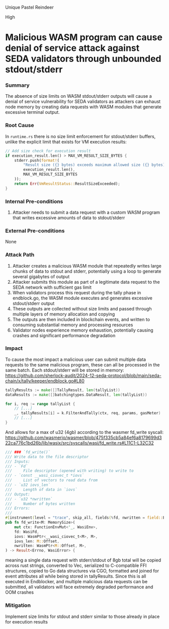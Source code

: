 Unique Pastel Reindeer

High

# Malicious WASM program can cause denial of service attack against SEDA validators through unbounded stdout/stderr

### Summary

The absence of size limits on WASM stdout/stderr outputs will cause a denial of service vulnerability for SEDA validators as attackers can exhaust node memory by creating data requests with WASM modules that generate excessive terminal output.


### Root Cause

In `runtime.rs` there is no size limit enforcement for stdout/stderr buffers, unlike the explicit limit that exists for VM execution results:
```rust
// Add size check for execution result
if execution_result.len() > MAX_VM_RESULT_SIZE_BYTES {
    stderr.push(format!(
        "Result size ({} bytes) exceeds maximum allowed size ({} bytes)",
        execution_result.len(),
        MAX_VM_RESULT_SIZE_BYTES
    ));
    return Err(VmResultStatus::ResultSizeExceeded);
}
```

### Internal Pre-conditions

1. Attacker needs to submit a data request with a custom WASM program that writes excessive amounts of data to stdout/stderr

### External Pre-conditions

None

### Attack Path

1. Attacker creates a malicious WASM module that repeatedly writes large chunks of data to stdout and stderr, potentially using a loop to generate several gigabytes of output
2. Attacker submits this module as part of a legitimate data request to the SEDA network with sufficient gas limit
3. When validators process this request during the tally phase in endblock.go, the WASM module executes and generates excessive stdout/stderr output
4. These outputs are collected without size limits and passed through multiple layers of memory allocation and copying
5. The outputs are then included in blockchain events, and written to consuming substantial memory and processing resources
6. Validator nodes experience memory exhaustion, potentially causing crashes and significant performance degradation

### Impact

To cause the most impact a malicious user can submit multiple data requests to the same malicious program, these can all be processed in the same batch. Each stdout/stderr will be stored in memory:
https://github.com/sherlock-audit/2024-12-seda-protocol/blob/main/seda-chain/x/tally/keeper/endblock.go#L80
```go
tallyResults := make([]TallyResult, len(tallyList))
dataResults := make([]batchingtypes.DataResult, len(tallyList))

for i, req := range tallyList {
    // [...]
    _, tallyResults[i] = k.FilterAndTally(ctx, req, params, gasMeter)
    // [...]
}
```
And allows for a max of u32 (4gb) according to the wasmer fd_write syscall:
https://github.com/wasmerio/wasmer/blob/475f335cb5a84ef6a8179699d322ca776c1bd26b/lib/wasix/src/syscalls/wasi/fd_write.rs#L11C1-L32C32
```rust
/// ### `fd_write()`
/// Write data to the file descriptor
/// Inputs:
/// - `Fd`
///     File descriptor (opened with writing) to write to
/// - `const __wasi_ciovec_t *iovs`
///     List of vectors to read data from
/// - `u32 iovs_len`
///     Length of data in `iovs`
/// Output:
/// - `u32 *nwritten`
///     Number of bytes written
/// Errors:
///
#[instrument(level = "trace", skip_all, fields(%fd, nwritten = field::Empty), ret)]
pub fn fd_write<M: MemorySize>(
    mut ctx: FunctionEnvMut<'_, WasiEnv>,
    fd: WasiFd,
    iovs: WasmPtr<__wasi_ciovec_t<M>, M>,
    iovs_len: M::Offset,
    nwritten: WasmPtr<M::Offset, M>,
) -> Result<Errno, WasiError> {
```
meaning a single data request with stderr/stdout of 8gb total will be copied across rust strings, converted to Vec<string>, serialized to C-compatible FFI structures, copied to Go data structures via CGO, formatted and joined for event attributes all while being stored in tallyResults. Since this is all executed in Endblocker, and multiple malicious data requests can be submitted, all validators will face extremely degraded performance and OOM crashes

### Mitigation

Implement size limits for stdout and stderr similar to those already in place for execution results